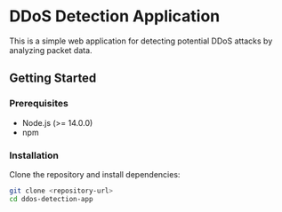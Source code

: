 # DDoS Detection Application

This is a simple web application for detecting potential DDoS attacks by analyzing packet data.

## Getting Started

### Prerequisites

- Node.js (>= 14.0.0)
- npm

### Installation

Clone the repository and install dependencies:

```bash
git clone <repository-url>
cd ddos-detection-app
